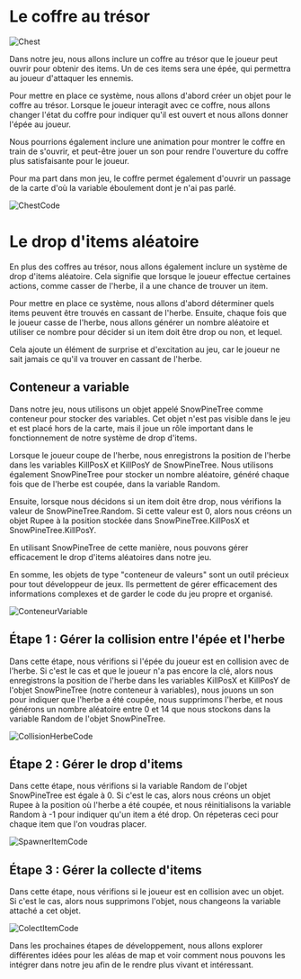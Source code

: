 # Le coffre au trésor

![Chest](Images/ChestOpen.png)

Dans notre jeu, nous allons inclure un coffre au trésor que le joueur peut ouvrir pour obtenir des items. Un de ces items sera une épée, qui permettra au joueur d'attaquer les ennemis.

Pour mettre en place ce système, nous allons d'abord créer un objet pour le coffre au trésor. Lorsque le joueur interagit avec ce coffre, nous allons changer l'état du coffre pour indiquer qu'il est ouvert et nous allons donner l'épée au joueur.

Nous pourrions également inclure une animation pour montrer le coffre en train de s'ouvrir, et peut-être jouer un son pour rendre l'ouverture du coffre plus satisfaisante pour le joueur.

Pour ma part dans mon jeu, le coffre permet également d'ouvrir un passage de la carte d'où la variable éboulement dont je n'ai pas parlé.

![ChestCode](Images/CodeChest.png)

# Le drop d'items aléatoire

En plus des coffres au trésor, nous allons également inclure un système de drop d'items aléatoire. Cela signifie que lorsque le joueur effectue certaines actions, comme casser de l'herbe, il a une chance de trouver un item.

Pour mettre en place ce système, nous allons d'abord déterminer quels items peuvent être trouvés en cassant de l'herbe. Ensuite, chaque fois que le joueur casse de l'herbe, nous allons générer un nombre aléatoire et utiliser ce nombre pour décider si un item doit être drop ou non, et lequel.

Cela ajoute un élément de surprise et d'excitation au jeu, car le joueur ne sait jamais ce qu'il va trouver en cassant de l'herbe.

## Conteneur a variable

Dans notre jeu, nous utilisons un objet appelé SnowPineTree comme conteneur pour stocker des variables. Cet objet n'est pas visible dans le jeu et est placé hors de la carte, mais il joue un rôle important dans le fonctionnement de notre système de drop d'items.

Lorsque le joueur coupe de l'herbe, nous enregistrons la position de l'herbe dans les variables KillPosX et KillPosY de SnowPineTree. Nous utilisons également SnowPineTree pour stocker un nombre aléatoire, généré chaque fois que de l'herbe est coupée, dans la variable Random.

Ensuite, lorsque nous décidons si un item doit être drop, nous vérifions la valeur de SnowPineTree.Random. Si cette valeur est 0, alors nous créons un objet Rupee à la position stockée dans SnowPineTree.KillPosX et SnowPineTree.KillPosY.

En utilisant SnowPineTree de cette manière, nous pouvons gérer efficacement le drop d'items aléatoires dans notre jeu.

En somme, les objets de type "conteneur de valeurs" sont un outil précieux pour tout développeur de jeux. Ils permettent de gérer efficacement des informations complexes et de garder le code du jeu propre et organisé.

![ConteneurVariable](Images/ConteneurVariable.png)

## Étape 1 : Gérer la collision entre l'épée et l'herbe

Dans cette étape, nous vérifions si l'épée du joueur est en collision avec de l'herbe. Si c'est le cas et que le joueur n'a pas encore la clé, alors nous enregistrons la position de l'herbe dans les variables KillPosX et KillPosY de l'objet SnowPineTree (notre conteneur à variables), nous jouons un son pour indiquer que l'herbe a été coupée, nous supprimons l'herbe, et nous générons un nombre aléatoire entre 0 et 14 que nous stockons dans la variable Random de l'objet SnowPineTree.

![CollisionHerbeCode](Images/CollisionHerbeCode.png)

## Étape 2 : Gérer le drop d'items

Dans cette étape, nous vérifions si la variable Random de l'objet SnowPineTree est égale à 0. Si c'est le cas, alors nous créons un objet Rupee à la position où l'herbe a été coupée, et nous réinitialisons la variable Random à -1 pour indiquer qu'un item a été drop. On répeteras ceci pour chaque item que l'on voudras placer.

![SpawnerItemCode](Images/SpawnerItemCode.png)

## Étape 3 : Gérer la collecte d'items

Dans cette étape, nous vérifions si le joueur est en collision avec un objet. Si c'est le cas, alors nous supprimons l'objet, nous changeons la variable attaché a cet objet.

![ColectItemCode](Images/ColectItemCode.png)

Dans les prochaines étapes de développement, nous allons explorer différentes idées pour les aléas de map et voir comment nous pouvons les intégrer dans notre jeu afin de le rendre plus vivant et intéressant.

